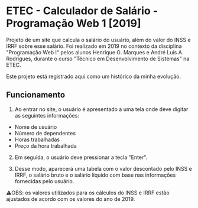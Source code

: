 # ETEC - Calculador de Salário - Programação Web 1 [2019]

Projeto de um site que calcula o salário do usuário, além do valor do INSS e IRRF sobre esse salário. Foi realizado em 2019 no contexto da disciplina "Programação Web I" pelos alunos Henrique G. Marques e André Luís A. Rodrigues, durante o curso "Técnico em Desenvolvimento de Sistemas" na ETEC.

Este projeto está registrado aqui como um histórico da minha evolução.

## Funcionamento

1. Ao entrar no site, o usuário é apresentado a uma tela onde deve digitar as seguintes informações:
- Nome de usuário
- Número de dependentes
- Horas trabalhadas
- Preço da hora trabalhada

2. Em seguida, o usuário deve pressionar a tecla "Enter". 

3. Desse modo, aparecerá uma tabela com o valor descontado pelo INSS e IRRF, o salário bruto e o salário líquido com base nas informações fornecidas pelo usuário.

⚠️OBS: os valores utilizados para os cálculos do INSS e IRRF estão ajustados de acordo com os valores do ano de 2019.
